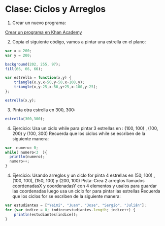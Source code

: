 # Clase: Ciclos y Arreglos

1. Crear un nuevo programa:

[Crear un programa en Khan Academy](https://es.khanacademy.org/computer-programming/new/pjs)

2. Copia el siguiente código, vamos a pintar una estrella en el plano:

```javascript
var x = 200;
var y = 200;

background(202, 255, 97);
fill(66, 66, 66);

var estrella = function(x,y) {
    triangle(x,y,x-50,y-50,x-100,y);
    triangle(x,y-25,x-50,y+25,x-100,y-25);
};

estrella(x,y);
```

3. Pinta otra estrella en 300, 300:

```javascript
estrella(300,300);
```

4. Ejercicio: Usa un ciclo while para pintar 3 estrellas en : (100, 100) , (100, 200) y (100, 300)
Recuerda que los ciclos while se escriben de la siguiente manera:
```javascript
var  numero= 0;
while( numero<3  ){
  println(numero);
  numero++;
}
```

4. Ejercicio: Usando arreglos y un ciclo for pinta 4 estrellas en (50, 100) , (100, 100), (150, 100) y (200, 100)
Pista: Crea 2 arreglos llamados coordenadasX y coordenadasY con 4 elementos y usalos para guardar las coordenadas luego usa un ciclo for para pintar las estrellas
Recuerda que los ciclos for se escriben de la siguiente manera:
```javascript
var estudiantes = ["Yeimi", "Juan", "Jose", "Sergio", "Julián"];
for (var indice = 0; indice<estudiantes.length; indice++) {
	println(estudiantes[indice]);
}

```
